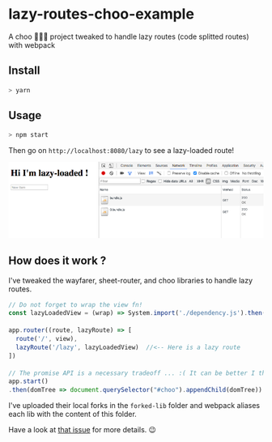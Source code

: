 # lazy-routes-choo-example

A choo 🚂🚋🚋 project tweaked to handle lazy routes (code splitted routes) with webpack


## Install

```sh
> yarn
```


## Usage

```sh
> npm start
```

Then go on `http://localhost:8080/lazy` to see a lazy-loaded route!

![demo](demo.png)


## How does it work ?

I've tweaked the wayfarer, sheet-router, and choo libraries to handle lazy routes.

```js
// Do not forget to wrap the view fn!
const lazyLoadedView = (wrap) => System.import('./dependency.js').then(module => wrap(module))

app.router((route, lazyRoute) => [
  route('/', view),
  lazyRoute('/lazy', lazyLoadedView)  //<-- Here is a lazy route
])

// The promise API is a necessary tradeoff ... :( It can be better I think.
app.start()
.then(domTree => document.querySelector("#choo").appendChild(domTree))
```

I've uploaded their local forks in the `forked-lib` folder and webpack aliases each lib with the content of this folder.

Have a look at [that issue](https://github.com/yoshuawuyts/sheet-router/issues/62) for more details. 😉
